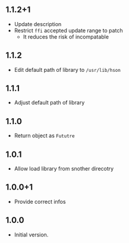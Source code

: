 ## 1.1.2+1

- Update description
- Restrict `ffi` accepted update range to patch
    - It reduces the risk of incompatable

## 1.1.2

- Edit default path of library to `/usr/lib/hson`

## 1.1.1

- Adjust default path of library

## 1.1.0

- Return object as `Fututre`

## 1.0.1

- Allow load library from snother direcotry

## 1.0.0+1

- Provide correct infos

## 1.0.0

- Initial version.
